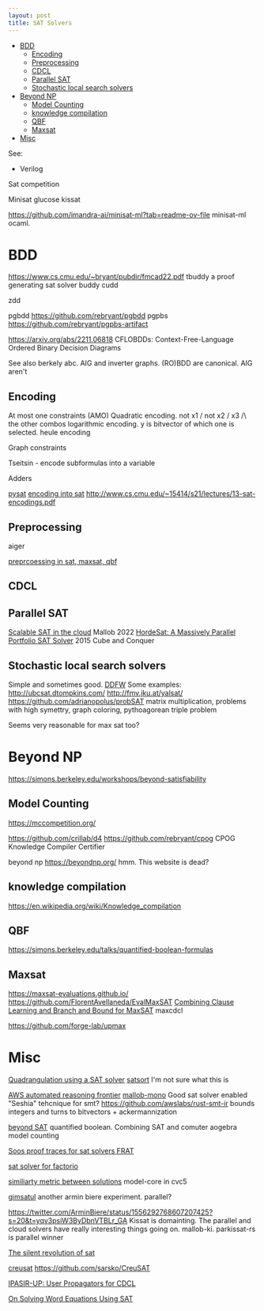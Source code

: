 ```yaml
---
layout: post
title: SAT Solvers
---
```

- [BDD](#bdd)
  - [Encoding](#encoding)
  - [Preprocessing](#preprocessing)
  - [CDCL](#cdcl)
  - [Parallel SAT](#parallel-sat)
  - [Stochastic local search solvers](#stochastic-local-search-solvers)
- [Beyond NP](#beyond-np)
  - [Model Counting](#model-counting)
  - [knowledge compilation](#knowledge-compilation)
  - [QBF](#qbf)
  - [Maxsat](#maxsat)
- [Misc](#misc)

See:

- Verilog

Sat competition

Minisat
glucose
kissat

<https://github.com/imandra-ai/minisat-ml?tab=readme-ov-file> minisat-ml ocaml.

# BDD

<https://www.cs.cmu.edu/~bryant/pubdir/fmcad22.pdf> tbuddy a proof generating sat solver
buddy
cudd

zdd

pgbdd <https://github.com/rebryant/pgbdd>
pgpbs <https://github.com/rebryant/pgpbs-artifact>

<https://arxiv.org/abs/2211.06818> CFLOBDDs: Context-Free-Language Ordered Binary Decision Diagrams

See also berkely abc. AIG and inverter graphs.
(RO)BDD are canonical. AIG aren't

## Encoding

At most one constraints (AMO)
Quadratic encoding. not x1 \/ not x2 \/ x3 /\ the other combos
logarithmic encoding. y is bitvector of which one is selected.
heule encoding

Graph constraints

Tseitsin - encode subformulas into a variable

Adders

[pysat](https://pysathq.github.io/)
[encoding into sat](https://www.cs.upc.edu/~erodri/webpage/cps/theory/sat/encodings/slides.pdf)
<http://www.cs.cmu.edu/~15414/s21/lectures/13-sat-encodings.pdf>

## Preprocessing

aiger

[preprcoessing in sat, maxsat, qbf](https://simons.berkeley.edu/talks/preprocessing-sat-maxsat-qbf)

## CDCL

## Parallel SAT

[Scalable SAT in the cloud](https://arxiv.org/pdf/2205.06590.pdf) Mallob 2022
[HordeSat: A Massively Parallel Portfolio SAT Solver](https://arxiv.org/pdf/1505.03340.pdf) 2015
Cube and Conquer

## Stochastic local search solvers

Simple and sometimes good.
[DDFW](http://crcodel.com/research/ddfw_pos.pdf)
Some examples:
<http://ubcsat.dtompkins.com/>
<http://fmv.jku.at/yalsat/>
<https://github.com/adrianopolus/probSAT>
matrix multiplication, problems with high symettry, graph coloring, pythoagorean triple problem

Seems very reasonable for max sat too?

# Beyond NP

<https://simons.berkeley.edu/workshops/beyond-satisfiability>

## Model Counting

<https://mccompetition.org/>

<https://github.com/crillab/d4>
<https://github.com/rebryant/cpog> CPOG Knowledge Compiler Certifier

beyond np <https://beyondnp.org/> hmm. This website is dead?

## knowledge compilation

<https://en.wikipedia.org/wiki/Knowledge_compilation>

## QBF

<https://simons.berkeley.edu/talks/quantified-boolean-formulas>

## Maxsat

<https://maxsat-evaluations.github.io/>
<https://github.com/FlorentAvellaneda/EvalMaxSAT>
[Combining Clause Learning and Branch and Bound for MaxSAT](https://drops.dagstuhl.de/opus/volltexte/2021/15329/pdf/LIPIcs-CP-2021-38.pdf) maxcdcl

<https://github.com/forge-lab/upmax>

# Misc

[Quadrangulation using a SAT solver](https://github.com/hjwdzh/QuadriFlow)
[satsort](https://github.com/arminbiere/satsort) I'm not sure what this is

[AWS automated reasoning frontier](https://www.amazon.science/blog/automated-reasonings-scientific-frontiers)
[mallob-mono](https://github.com/domschrei/mallob)
Good sat solver enabled "Seshia" tehcnique for smt? <https://github.com/awslabs/rust-smt-ir> bounds integers and turns to bitvectors + ackermannization

[beyond SAT](https://simons.berkeley.edu/workshops/schedule/14087)
quantified boolean. Combining SAT and comuter aogebra
model counting

[Soos proof traces for sat solvers FRAT](https://twitter.com/SoosMate/status/1513985102941982720?s=20&t=-ertSPtY87GogVCFq4f-Rw)

[sat solver for factorio](https://github.com/R-O-C-K-E-T/Factorio-SAT)

[similiarty metric between solutions](https://twitter.com/ShriramKMurthi/status/1522580546005745664?s=20&t=Q_7w5cTcsscGpoie1QtnCg) model-core in cvc5

[gimsatul](https://github.com/arminbiere/gimsatul) another armin biere experiment. parallel?

<https://twitter.com/ArminBiere/status/1556292768607207425?s=20&t=yqv3psiW3ByDbnVTBLr_GA> Kissat is domainting. The parallel and cloud solvers have really interesting things going on. mallob-ki. parkissat-rs is parallel winner

[The silent revolution of sat](https://news.ycombinator.com/item?id=36079115#36081904)

[creusat](https://sarsko.github.io/_pages/SarekSkot%C3%A5m_thesis.pdf) <https://github.com/sarsko/CreuSAT>

[IPASIR-UP: User Propagators for CDCL](https://www.youtube.com/watch?v=pgsvqXAPgqA&ab_channel=SimonsInstitute)

[On Solving Word Equations Using SAT](https://arxiv.org/pdf/1906.11718.pdf)
